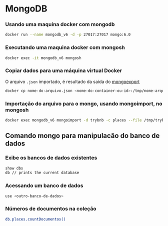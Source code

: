 # MongoDB

### Usando uma maquina docker com mongodb
```bash
docker run --name mongodb_v6 -d -p 27017:27017 mongo:6.0
```

### Executando uma maquina docker com mongosh
```bash
docker exec -it mongodb_v6 mongosh
```

### Copiar dados para uma máquina virtual Docker
O arquivo `.json` importado, é resultado da saída do [mongoexport](https://www.mongodb.com/docs/database-tools/mongoexport/)
```bash
docker cp nome-do-arquivo.json <nome-do-container-ou-id>:/tmp/nome-arquivo.json
```

### Importação do arquivo para o mongo, usando mongoimport, no mongosh
```bash
docker exec mongodb_v6 mongoimport -d trybnb -c places --file /tmp/trybnb.json --jsonArray
```

## Comando mongo para manipulacão do banco de dados

### Exibe os bancos de dados existentes
```bash
show dbs
db // prints the current database
```

### Acessando um banco de dados
```bash
use <outro-banco-de-dados>
```

### Números de documentos na coleção
```bash
db.places.countDocumentos()
```

